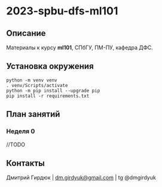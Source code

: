# 2023-spbu-dfs-ml101


## Описание
Материалы к курсу **ml101**, СПбГУ, ПМ-ПУ, кафедра ДФС.


## Установка окружения
```console
python -m venv venv
. venv/Scripts/activate
python -m pip install --upgrade pip
pip install -r requirements.txt
```


## План занятий

### Неделя 0
//TODO


## Контакты
Дмитрий Гирдюк | <dm.girdyuk@gmail.com> | tg @dmgirdyuk
